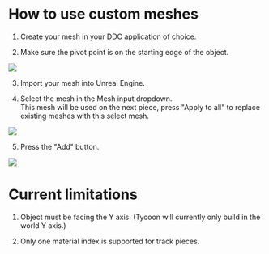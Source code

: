 # How to use custom meshes

1. Create your mesh in your DDC application of choice.

2. Make sure the pivot point is on the starting edge of the object.

![](/img/TycoonPieceMesh.PNG)

3. Import your mesh into Unreal Engine.

4. Select the mesh in the Mesh input dropdown.  
This mesh will be used on the next piece, press "Apply to all" to replace existing meshes with this select mesh.

![](/img/custommeshdropdown.png)

5. Press the "Add" button.

![](/img/CustomMeshExample.png)




# Current limitations 

1. Object must be facing the Y axis. (Tycoon will currently only build in the world Y axis.)

2. Only one material index is supported for track pieces.

